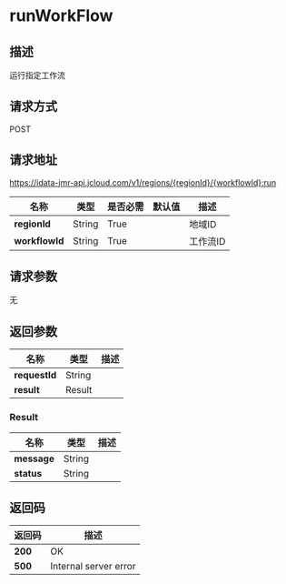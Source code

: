 # runWorkFlow


## 描述
运行指定工作流

## 请求方式
POST

## 请求地址
https://idata-jmr-api.jcloud.com/v1/regions/{regionId}/{workflowId}:run

|名称|类型|是否必需|默认值|描述|
|---|---|---|---|---|
|**regionId**|String|True| |地域ID|
|**workflowId**|String|True| |工作流ID|

## 请求参数
无


## 返回参数
|名称|类型|描述|
|---|---|---|
|**requestId**|String| |
|**result**|Result| |

### Result
|名称|类型|描述|
|---|---|---|
|**message**|String| |
|**status**|String| |

## 返回码
|返回码|描述|
|---|---|
|**200**|OK|
|**500**|Internal server error|
